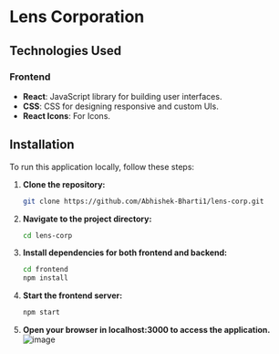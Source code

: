 # Lens Corporation 

## Technologies Used

### Frontend

- **React**: JavaScript library for building user interfaces.
- **CSS**: CSS  for designing responsive and custom UIs.
- **React Icons**: For Icons.

## Installation

To run this application locally, follow these steps:

1. **Clone the repository:**

    ```bash
    git clone https://github.com/Abhishek-Bharti1/lens-corp.git
    ```

2. **Navigate to the project directory:**

    ```bash
    cd lens-corp
    ```

3. **Install dependencies for both frontend and backend:**

    ```bash
    cd frontend
    npm install
    ```

4. **Start the frontend server:**

    ```bash
    npm start
    ```

8. **Open your browser in localhost:3000 to access the application.**
   ![image](https://github.com/Abhishek-Bharti1/lens-corp/assets/97494868/8f2ecd18-b018-464b-aa76-21be0e71980a)




